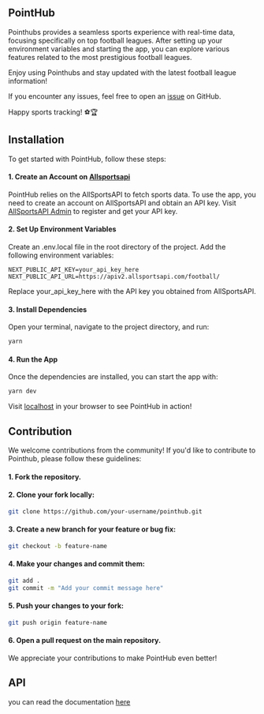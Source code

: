 ## PointHub 

Pointhubs provides a seamless sports experience with real-time data, focusing specifically on top football leagues. After setting up your environment variables and starting the app, you can explore various features related to the most prestigious football leagues.

Enjoy using Pointhubs and stay updated with the latest football league information!

If you encounter any issues, feel free to open an [issue](https://github.com/Mirzohid22/pointhub/issues) on GitHub.

Happy sports tracking! ⚽️🏆
## Installation 

To get started with PointHub, follow these steps:

#### 1. Create an Account on [Allsportsapi](https://allsportsapi.com/)
PointHub relies on the AllSportsAPI to fetch sports data. To use the app, you need to create an account on AllSportsAPI and obtain an API key.
Visit [AllSportsAPI Admin](https://allsportsapi.com/admin) to register and get your API key.

#### 2. Set Up Environment Variables
Create an .env.local file in the root directory of the project. Add the following environment variables:
```dotenv
NEXT_PUBLIC_API_KEY=your_api_key_here
NEXT_PUBLIC_API_URL=https://apiv2.allsportsapi.com/football/
```
Replace your_api_key_here with the API key you obtained from AllSportsAPI.

#### 3. Install Dependencies
Open your terminal, navigate to the project directory, and run:
```bash
yarn 
```

#### 4. Run the App
Once the dependencies are installed, you can start the app with:
```bash
yarn dev
```
Visit [localhost](http://localhost:3000) in your browser to see PointHub in action!
## Contribution

We welcome contributions from the community! If you'd like to contribute to Pointhub, please follow these guidelines:
#### 1. Fork the repository.
#### 2. Clone your fork locally:
```bash
git clone https://github.com/your-username/pointhub.git
```
#### 3. Create a new branch for your feature or bug fix:
```bash
git checkout -b feature-name
```
#### 4. Make your changes and commit them:
```bash
git add .
git commit -m "Add your commit message here"
```
#### 5. Push your changes to your fork:
```bash
git push origin feature-name
```
#### 6. Open a pull request on the main repository.
We appreciate your contributions to make PointHub even better!
## API
you can read the documentation [here](https://allsportsapi.com/soccer-football-api-documentation)
